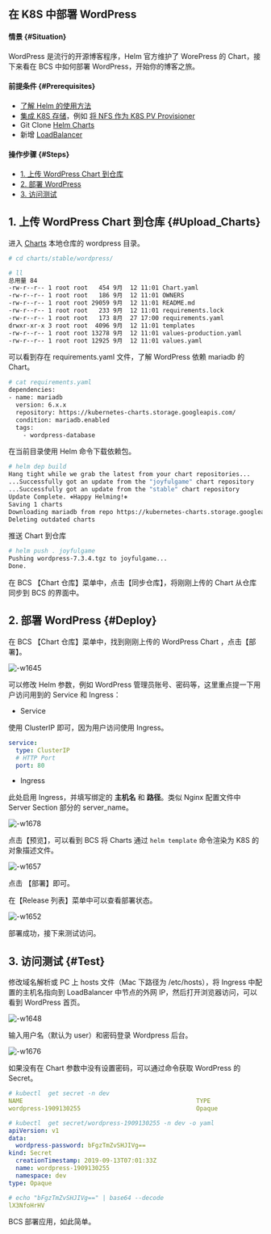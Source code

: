 ## 在 K8S 中部署 WordPress

#### 情景 {#Situation}
WordPress 是流行的开源博客程序，Helm 官方维护了 WorePress 的 Chart，接下来看在 BCS 中如何部署 WordPress，开始你的博客之旅。

#### 前提条件 {#Prerequisites}
- [了解 Helm 的使用方法](../Function/helm/ServiceAccess.md)
- [集成 K8S 存储](../Function/StorageSolution/kubernetes.md)，例如 [将 NFS 作为 K8S PV Provisioner](../Function/StorageSolution/K8s_NFS_Client_Provisioner.md)
- Git Clone [Helm Charts](https://github.com/helm/charts/)
- 新增 [LoadBalancer](../Function/NetworkSolution/k8s/LoadBalancer.md)

#### 操作步骤 {#Steps}

- [1. 上传 WordPress Chart 到仓库](#Upload_Charts)
- [2. 部署 WordPress](#Deploy)
- [3. 访问测试](#Test)

## 1. 上传 WordPress Chart 到仓库 {#Upload_Charts}

进入 [Charts](https://github.com/helm/charts/) 本地仓库的 wordpress 目录。

```bash
# cd charts/stable/wordpress/

# ll
总用量 84
-rw-r--r-- 1 root root   454 9月  12 11:01 Chart.yaml
-rw-r--r-- 1 root root   186 9月  12 11:01 OWNERS
-rw-r--r-- 1 root root 29059 9月  12 11:01 README.md
-rw-r--r-- 1 root root   233 9月  12 11:01 requirements.lock
-rw-r--r-- 1 root root   173 8月  27 17:00 requirements.yaml
drwxr-xr-x 3 root root  4096 9月  12 11:01 templates
-rw-r--r-- 1 root root 13278 9月  12 11:01 values-production.yaml
-rw-r--r-- 1 root root 12925 9月  12 11:01 values.yaml
```

可以看到存在 requirements.yaml 文件，了解 WordPress 依赖 mariadb 的 Chart。

```bash
# cat requirements.yaml
dependencies:
- name: mariadb
  version: 6.x.x
  repository: https://kubernetes-charts.storage.googleapis.com/
  condition: mariadb.enabled
  tags:
    - wordpress-database
```

在当前目录使用 Helm 命令下载依赖包。

```bash
# helm dep build
Hang tight while we grab the latest from your chart repositories...
...Successfully got an update from the "joyfulgame" chart repository
...Successfully got an update from the "stable" chart repository
Update Complete. ⎈Happy Helming!⎈
Saving 1 charts
Downloading mariadb from repo https://kubernetes-charts.storage.googleapis.com/
Deleting outdated charts
```

推送 Chart 到仓库

```bash
# helm push . joyfulgame
Pushing wordpress-7.3.4.tgz to joyfulgame...
Done.
```

在 BCS 【Chart 仓库】菜单中，点击【同步仓库】，将刚刚上传的 Chart 从仓库同步到 BCS 的界面中。

## 2. 部署 WordPress {#Deploy}

在 BCS 【Chart 仓库】菜单中，找到刚刚上传的 WordPress Chart ，点击【部署】。

![-w1645](media/15682579071348.jpg)

可以修改 Helm 参数，例如 WordPress 管理员账号、密码等，这里重点提一下用户访问用到的 Service 和 Ingress：

- Service

使用 ClusterIP 即可，因为用户访问使用 Ingress。

```yaml
service:
  type: ClusterIP
  # HTTP Port
  port: 80
```
 
 - Ingress
  
  此处启用 Ingress，并填写绑定的 **主机名** 和 **路径**。类似 Nginx 配置文件中 Server Section 部分的 server_name。
  
  ![-w1678](media/15682642857653.jpg)

点击【预览】，可以看到 BCS 将 Charts 通过 `helm template` 命令渲染为 K8S 的对象描述文件。

![-w1657](media/15682582162576.jpg)

点击 【部署】即可。

在【Release 列表】菜单中可以查看部署状态。

![-w1652](media/15683730410624.jpg)

部署成功，接下来测试访问。

## 3. 访问测试 {#Test}

修改域名解析或 PC 上 hosts 文件（Mac 下路径为 /etc/hosts），将 Ingress 中配置的主机名指向到 LoadBalancer 中节点的外网 IP，然后打开浏览器访问，可以看到 WordPress 首页。

![-w1648](media/15683743074917.jpg)

输入用户名（默认为 user）和密码登录 Wordpress 后台。

![-w1676](media/15683744779001.jpg)


如果没有在 Chart 参数中没有设置密码，可以通过命令获取 WordPress 的 Secret。

```yaml
# kubectl  get secret -n dev
NAME                                                TYPE                                  DATA   AGE
wordpress-1909130255                                Opaque                                1      4h37m

# kubectl  get secret/wordpress-1909130255 -n dev -o yaml
apiVersion: v1
data:
  wordpress-password: bFgzTmZvSHJIVg==
kind: Secret
  creationTimestamp: 2019-09-13T07:01:33Z
  name: wordpress-1909130255
  namespace: dev
type: Opaque

# echo "bFgzTmZvSHJIVg==" | base64 --decode
lX3NfoHrHV
```

BCS 部署应用，如此简单。

